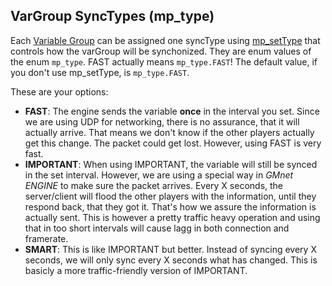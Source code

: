 VarGroup SyncTypes (mp_type)
--------------

Each [Variable Group](concepts/vargroups) can be assigned one syncType using [mp_setType](functions/sync/mp_setType) that controls how the varGroup will be synchonized. They are enum values of the enum ``mp_type``. FAST actually means ``mp_type.FAST``! The default value, if you don't use mp_setType, is ``mp_type.FAST``.

These are your options:

* **FAST**:
  The engine sends the variable **once** in the interval you set. Since we are using UDP for networking, there is no assurance, that it will actually arrive. That means we don't know if the other players actually get this change. The packet could get lost. However, using FAST is very fast.
* **IMPORTANT**:
  When using IMPORTANT, the variable will still be synced in the set interval. However, we are using a special way in *GMnet ENGINE* to make sure the packet arrives. Every X seconds, the server/client will flood the other players with the information, until they respond back, that they got it. That's how we assure the information is actually sent. This is however a pretty traffic heavy operation and using that in too short intervals will cause lagg in both connection and framerate.
* **SMART**:
  This is like IMPORTANT but better. Instead of syncing every X seconds, we will only sync every X seconds what has changed. This is basicly a more traffic-friendly version of IMPORTANT.